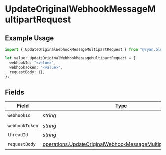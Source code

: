 # UpdateOriginalWebhookMessageMultipartRequest

## Example Usage

```typescript
import { UpdateOriginalWebhookMessageMultipartRequest } from "@ryan.blunden/discord/models/operations";

let value: UpdateOriginalWebhookMessageMultipartRequest = {
  webhookId: "<value>",
  webhookToken: "<value>",
  requestBody: {},
};
```

## Fields

| Field                                                                                                                                      | Type                                                                                                                                       | Required                                                                                                                                   | Description                                                                                                                                |
| ------------------------------------------------------------------------------------------------------------------------------------------ | ------------------------------------------------------------------------------------------------------------------------------------------ | ------------------------------------------------------------------------------------------------------------------------------------------ | ------------------------------------------------------------------------------------------------------------------------------------------ |
| `webhookId`                                                                                                                                | *string*                                                                                                                                   | :heavy_check_mark:                                                                                                                         | N/A                                                                                                                                        |
| `webhookToken`                                                                                                                             | *string*                                                                                                                                   | :heavy_check_mark:                                                                                                                         | N/A                                                                                                                                        |
| `threadId`                                                                                                                                 | *string*                                                                                                                                   | :heavy_minus_sign:                                                                                                                         | N/A                                                                                                                                        |
| `requestBody`                                                                                                                              | [operations.UpdateOriginalWebhookMessageMultipartRequestBody](../../models/operations/updateoriginalwebhookmessagemultipartrequestbody.md) | :heavy_check_mark:                                                                                                                         | N/A                                                                                                                                        |